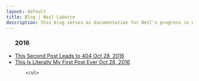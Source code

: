```yaml
---
layout: default
title: Blog | Neil Laborce
description: This blog serves as documentation for Neil's progress in webmastering as well as to share some thoughts, insights and daily happenings.
---
```

<div>
        <ul id="removeBullets">
          <h3 class="h3year">2016</h3>
                <li><a href="/this-will-lead-to-a-404">
                <div>
                <span class="title">This Second Post Leads to 404</span>
                <span class="date">Oct 28, 2016</span>
                </div>
                </a>
              </li>
              <li><a href="https://rlaborce.github.io/first-post-ever">
                <div>
                <span class="title">This Is Literally My First Post Ever</span>
                <span class="date">Oct 28, 2016</span>
                </div>
                </a>
              </li>

        </ul>
</div>

